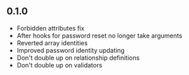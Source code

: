 ## 0.1.0

* Forbidden attributes fix
* After hooks for password reset no longer take arguments
* Reverted array identities
* Improved password identity updating
* Don't double up on relationship definitions
* Don't double up on validators
